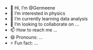 - 👋 Hi, I’m @Germeene
- 👀 I’m interested in physics
- 🌱 I’m currently learning data analysis
- 💞️ I’m looking to collaborate on ...
- 📫 How to reach me ...
- 😄 Pronouns: ...
- ⚡ Fun fact: ...

<!---
Germeene/Germeene is a ✨ special ✨ repository because its `README.md` (this file) appears on your GitHub profile.
You can click the Preview link to take a look at your changes.
--->
